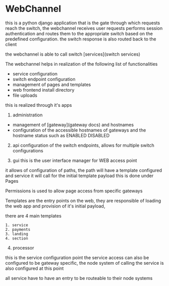 # WebChannel
this is a python django application that is the gate through which requests reach the switch,
the webchannel receives user requests performs session authentication and routes them to the appropriate switch based on the predefined configuration. the switch response is also routed back to the client

the webchannel is able to call switch [services](switch services)

The webchannel helps in realization of the following list of functionalities

- service configuration
- switch endpoint configuration
- management of pages and templates
- web frontend install directory
- file uploads

this is realized through it's apps
1. administration
- management of [gateway](gateway docs) and hostnames
- configuration of the accessible hostnames of gateways and the hostname status
such as ENABLED DISABLED 

2. api
configuration of the switch endpoints, allows for multiple switch configurations


3. gui
this is the user interface manager for WEB access point

it allows of configuration of paths,
the path will have a template configured and service it will call for the initial template payload
this is done under Pages

Permissions is used to allow page access from specific gateways

Templates are the entry points on the web, they are responsible of loading the web app and provision of it's initial payload,

there are 4 main templates

    1. service
    2. payments
    3. landing
    4. section

4. processor

this is the service configuration point
the service access can also be configured to be gateway specific,
the node system of calling the service is also configured at this point

all service have to have an entry to be routeable to their node systems